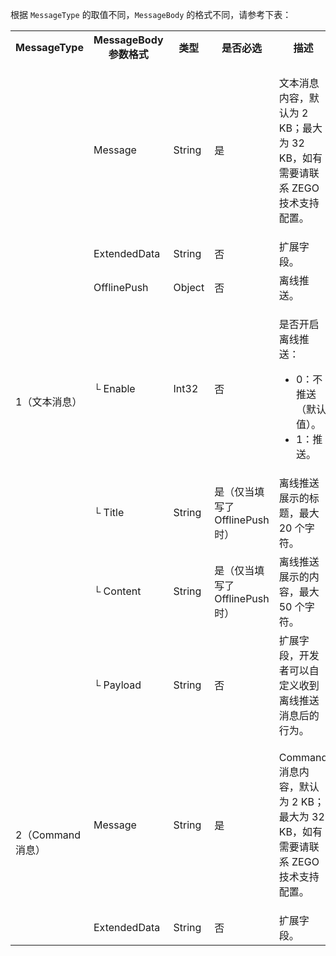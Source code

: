 根据 `MessageType` 的取值不同，`MessageBody` 的格式不同，请参考下表：

<table id="MessageBody">
  <colgroup>
    <col width="20%">
    <col width="18%">
    <col width="13%">
    <col width="17%">
    <col width="32%">
  </colgroup>
  <tbody><tr>
    <th>MessageType</th>
    <th>MessageBody<br/>参数格式</th>
    <th>类型</th>
    <th>是否必选</th>
    <th>描述</th>
  </tr>
  <tr>
    <td rowspan="7">1（文本消息）</td>
    <td>Message</td>
    <td>String</td>
    <td>是</td>
    <td><p>文本消息内容，默认为 2 KB；最大为 32 KB，如有需要请联系 ZEGO 技术支持配置。</p></td>
  </tr>
  <tr>
    <td>ExtendedData</td>
    <td>String</td>
    <td>否</td>
    <td>扩展字段。</td>
  </tr>
  <tr>
    <td>OfflinePush</td>
    <td>Object</td>
    <td>否</td>
    <td>离线推送。</td>
  </tr>
  <tr>
    <td>└ Enable</td>
    <td>Int32</td>
    <td>否</td>
    <td><p>是否开启离线推送：</p>
<ul><li>0：不推送（默认值）。</li><li>1：推送。</li></ul></td>
  </tr>
  <tr>
    <td>└ Title</td>
    <td>String</td>
    <td>是（仅当填写了 OfflinePush 时）</td>
    <td>离线推送展示的标题，最大 20 个字符。</td>
  </tr>
  <tr>
    <td>└ Content</td>
    <td>String</td>
    <td>是（仅当填写了 OfflinePush 时）</td>
    <td>离线推送展示的内容，最大 50 个字符。</td>
  </tr>
  <tr>
    <td>└ Payload</td>
    <td>String</td>
    <td>否</td>
    <td>扩展字段，开发者可以自定义收到离线推送消息后的行为。</td>
  </tr>
  <tr>
    <td rowspan="2">2（Command 消息）</td>
    <td>Message</td>
    <td>String</td>
    <td>是</td>
    <td><p>Command 消息内容，默认为 2 KB；最大为 32 KB，如有需要请联系 ZEGO 技术支持配置。</p></td>
  </tr>
  <tr>
    <td>ExtendedData</td>
    <td>String</td>
    <td>否</td>
    <td>扩展字段。</td>
  </tr>
</tbody></table>









